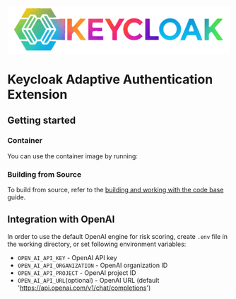 ![Keycloak](docs/img/keycloak-adaptive-colored.png)

# Keycloak Adaptive Authentication Extension

## Getting started

### Container

You can use the container image by running:

### Building from Source

To build from source, refer to the [building and working with the code base](docs/building-source.md) guide.

## Integration with OpenAI
In order to use the default OpenAI engine for risk scoring, create `.env` file in the working directory, or set following environment variables:

- `OPEN_AI_API_KEY` - OpenAI API key
- `OPEN_AI_API_ORGANIZATION` - OpenAI organization ID
- `OPEN_AI_API_PROJECT` - OpenAI project ID
- `OPEN_AI_API_URL`(optional) - OpenAI URL (default 'https://api.openai.com/v1/chat/completions')
